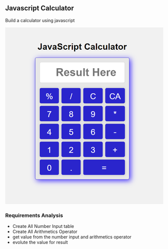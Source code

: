 ## Javascript Calculator 
Build a calculator using javascript 

![Javascript Calculator ](/calculator.png)


### Requirements Analysis 

- Create All Number Input table
- Create All Arithmetics Operator
- get value from the number input and arithmetics operator
- evolute the value for result

